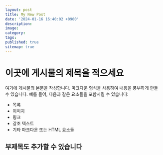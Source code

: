 ```yaml
---
layout: post
title: My New Post
date: '2024-01-16 16:40:02 +0900'
description:
image:
category:
tags:
published: true
sitemap: true
---
```


# 이곳에 게시물의 제목을 적으세요

여기에 게시물의 본문을 작성합니다. 마크다운 형식을 사용하여 내용을 풍부하게 만들 수 있습니다. 예를 들어, 다음과 같은 요소들을 포함시킬 수 있습니다:

- 목록
- 이미지
- 링크
- 강조 텍스트
- 기타 마크다운 또는 HTML 요소들

## 부제목도 추가할 수 있습니다